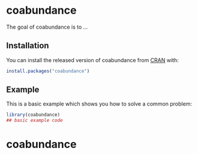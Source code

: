 
# coabundance

<!-- badges: start -->
<!-- badges: end -->

The goal of coabundance is to ...

## Installation

You can install the released version of coabundance from [CRAN](https://CRAN.R-project.org) with:

``` r
install.packages("coabundance")
```

## Example

This is a basic example which shows you how to solve a common problem:

``` r
library(coabundance)
## basic example code
```

# coabundance
